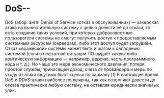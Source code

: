 # DoS--
DoS (аббр. англ. Denial of Service «отказ в обслуживании») — хакерская атака на вычислительную систему с целью довести её до отказа, то есть создание таких условий, при которых добросовестные пользователи системы не смогут получить доступ к предоставляемым системным ресурсам (серверам), либо этот доступ будет затруднён. Отказ «вражеской» системы может быть и шагом к овладению системой (если в нештатной ситуации ПО выдаёт какую-либо критическую информацию — например, версию, часть программного кода и т. д.). Но чаще это мера экономического давления: потеря простой службы, приносящей доход, счета от провайдера и меры по уходу от атаки ощутимо бьют «цель» по карману.[1] В настоящее время DoS и DDoS-атаки наиболее популярны, так как позволяют довести до отказа практически любую систему, не оставляя юридически значимых улик. 
